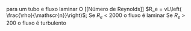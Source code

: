 para um tubo e fluxo laminar
O [[Número de Reynolds]]
 $R_e = vL\left( \frac{\rho}{\mathscr{n}}\right)$; Se $R_e$ < 2000 o fluxo é laminar
	         Se $R_e$ > 200 o fluxo é turbulento